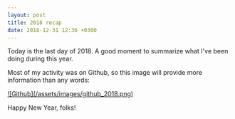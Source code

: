 ```yaml
---
layout: post
title: 2018 recap
date: 2018-12-31 12:36 +0300
---
```


Today is the last day of 2018. A good moment to summarize what I've been doing during this year.

Most of my activity was on Github, so this image will provide more information than any words:

<a href="https://github.com/Mehonoshin" target="_blank">
![Github](/assets/images/github_2018.png)
</a>

Happy New Year, folks!
